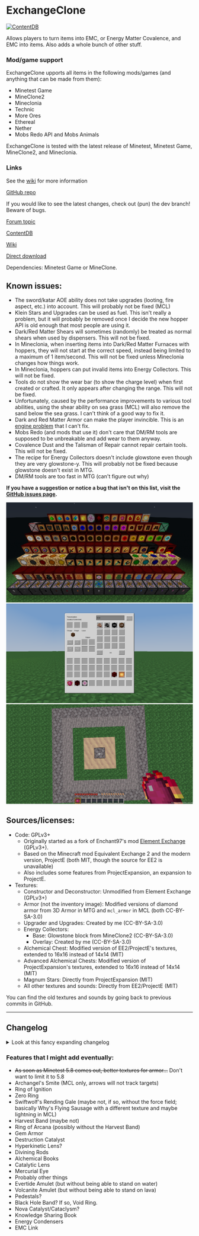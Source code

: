 # ExchangeClone
[![ContentDB](https://content.minetest.net/packages/ThePython/exchangeclone/shields/downloads/)](https://content.minetest.net/packages/ThePython/exchangeclone/)

Allows players to turn items into EMC, or Energy Matter Covalence, and EMC into items. Also adds a whole bunch of other stuff.

### Mod/game support
ExchangeClone upports all items in the following mods/games (and anything that can be made from them):
* Minetest Game
* MineClone2
* Mineclonia
* Technic
* More Ores
* Ethereal
* Nether
* Mobs Redo API and Mobs Animals

ExchangeClone is tested with the latest release of Minetest, Minetest Game, MineClone2, and Mineclonia.

### Links
See the [wiki](https://github.com/ThePython10110/ExchangeClone/wiki) for more information

[GitHub repo](https://github.com/thepython10110/exchangeclone)

If you would like to see the latest changes, check out (pun) the dev branch! Beware of bugs.

[Forum topic](https://forum.minetest.net/viewtopic.php?f=9&t=29473)

[ContentDB](https://content.minetest.net/packages/ThePython/exchangeclone)

[Wiki](https://github.com/ThePython10110/ExchangeClone/wiki)

[Direct download](https://github.com/ThePython10110/ExchangeClone/archive/refs/heads/main.zip)

Dependencies: Minetest Game or MineClone.

## Known issues:
* The sword/katar AOE ability does not take upgrades (looting, fire aspect, etc.) into account. This will probably not be fixed (MCL)
* Klein Stars and Upgrades can be used as fuel. This isn't really a problem, but it will probably be removed once I decide the new hopper API is old enough that most people are using it.
* Dark/Red Matter Shears will sometimes (randomly) be treated as normal shears when used by dispensers. This will not be fixed.
* In Mineclonia, when inserting items into Dark/Red Matter Furnaces with hoppers, they will not start at the correct speed, instead being limited to a maximum of 1 item/second. This will not be fixed unless Mineclonia changes how things work.
* In Mineclonia, hoppers can put invalid items into Energy Collectors. This will not be fixed.
* Tools do not show the wear bar (to show the charge level) when first created or crafted. It only appears after changing the range. This will not be fixed.
* Unfortunately, caused by the performance improvements to various tool abilities, using the shear ability on sea grass (MCL) will also remove the sand below the sea grass. I can't think of a good way to fix it.
* Dark and Red Matter Armor can make the player invincible. This is an [engine problem](https://github.com/minetest/minetest/issues/14344) that I can't fix.
* Mobs Redo (and mods that use it) don't care that DM/RM tools are supposed to be unbreakable and add wear to them anyway.
* Covalence Dust and the Talisman of Repair cannot repair certain tools. This will not be fixed.
* The recipe for Energy Collectors doesn't include glowstone even though they are very glowstone-y. This will probably not be fixed because glowstone doesn't exist in MTG.
* DM/RM tools are too fast in MTG (can't figure out why)

**If you have a suggestion or notice a bug that isn't on this list, visit the [GitHub issues page](https://github.com/thepython10110/exchangeclone/issues).**

![Screenshot](screenshot.png)
![Transmutation GUI Screenshot](transmutation_gui.png)
![Philosopher's Stone Transmutation Screenshot](phil_transmutation.png)

## Sources/licenses:
* Code: GPLv3+
    * Originally started as a fork of Enchant97's mod [Element Exchange](https://github.com/enchant97/minetest_element_exchange) (GPLv3+).
    * Based on the Minecraft mod Equivalent Exchange 2 and the modern version, ProjectE (both MIT, though the source for EE2 is unavailable)
    * Also includes some features from ProjectExpansion, an expansion to ProjectE.
* Textures:
    * Constructor and Deconstructor: Unmodified from Element Exchange (GPLv3+)
    * Armor (not the inventory image): Modified versions of diamond armor from 3D Armor in MTG and `mcl_armor` in MCL (both CC-BY-SA-3.0)
    * Upgrader and Upgrades: Created by me (CC-BY-SA-3.0)
    * Energy Collectors:
        * Base: Glowstone block from MineClone2 (CC-BY-SA-3.0)
        * Overlay: Created by me (CC-BY-SA-3.0)
    * Alchemical Chest: Modified version of EE2/ProjectE's textures, extended to 16x16 instead of 14x14 (MIT)
    * Advanced Alchemical Chests: Modified version of ProjectExpansion's textures, extended to 16x16 instead of 14x14 (MIT)
    * Magnum Stars: Directly from ProjectExpansion (MIT)
    * All other textures and sounds: Directly from EE2/ProjectE (MIT)

You can find the old textures and sounds by going back to previous commits in GitHub.

-----

## Changelog
<details><summary>Look at this fancy expanding changelog</summary>

### v7.3 (not released yet because there's not enough)
* Renamed Alchemical Tome to Tome of Knowledge, and made it uncraftable by default.

### v7.2
* The Gem of Eternal Density now has filter options, accessed with left click (requested by @programmerjake).
* Added support for the following mods:
    * Ethereal
    * Nether
    * Mobs Redo API
    * Mobs Animals
* When attempting to place a torch with an RM Pickaxe or Red Morningstar, if the player has no personal EMC, the torch is no longer placed.

### v7.1
* Axes and Katars now correctly function when used on bamboo and copper blocks.
* The Gem of Eternal Density and various other things now respects players' actual hotbar size (reported by @programmerjake)

### v7.0 (The Parity Update)

#### Overview:
* **NOTE: Updating to this version resets tools to their default mode and range (1x1, range 0). Upgrades will not be affected.**
* **OTHER NOTE: In this version... dark and red matter armor are ridiculously overpowered, often making the player invincible. This is an [engine problem](https://github.com/minetest/minetest/issues/14344) that I can't fix.**
* Tools' mining speeds, attack damage, and attack speeds now match ProjectE's
* Most tools' abilities are more similar to ProjectE's, and perform better in some cases.
* New items
* ExchangeClone now mostly uses EE2/ProjectE's textures and sounds (I didn't know until recently that EE2's license had been changed to MIT).

#### Full changelog:
* New features:
    * Added achivements/advancements awards (mostly matching ProjectE, but with some missing or added).
    * Replaced Exchange Orbs with Klein Stars and Magnum Stars
    * Added storage blocks for Alchemical Coal, Mobius Fuel, and Aeternalis Fuel
    * Added Gem of Eternal Density
    * Added Soul, Body, Life, and Mind Stones (Mind = MCL only, Body/Life require Stamina mod in MTG)
    * Added Talisman of Repair
* Changes:
    * Most textures and all sounds are now from ProjectE/EE2. See license section for details.
    * Several improvements to tools:
        * The pickaxe vein mining ability only checks each position once.
        * Tools do not mine slower in 3x1/3x3 modes (to match ProjectE)
        * Tools do not have a separate 3x1/3x3 item.
        * Charge level is now shown by the wear/durability bar
        * Charge level now affects tool speed
        * Speeds match ProjectE
        * Several changes to tool abilities (*mostly* making them closer to the ProjectE versions)
        * Got rid of `exchangeclone.node_radius_action` function (it was pretty much over-refactoring and made things so much more complicated)
    * Removed the deprecated PESA.
    * The Philosopher's Stone only transmutes the same type of node that is clicked (if you click on sand, it will only transmute sand).
    * Changed "energy" to "EMC" (any mods that depend on this will probably have to deal with that; find/replace should work pretty well).
    * Replaced Exchange Orbs with Klein Stars and Magnum Stars
        * Since Klein Star Omegas have the same capacity as the old Exchange Orbs, they now replace them (meaning players don't lose anything).
        * Klein Star Ein->Zwei->Drei->Vier->Sphere->Omega, then the same order for Magnum Stars, each holding (and costing) 4 times more than the last.
    * Removed Pipeworks connector textures (they just look bad).
    * Energy Collectors are now glassy and not metallic. They also glow.
* Bugfixes
    * The Philosopher's Stone no longer fails to transmute logs and leaves in Mineclonia.
    * Added energy values for azalea bushes in Mineclonia.
    * Fixed Advanced Alchemical Chests and Alchemical Bags in Mineclonia

### v6.10
* Fixed a bug where damaged RM swords could be duplicated with the Anvil mod in MTG (reported by @programmerjake)

### v6.9
* Fixed a bug where characters were not escaped in the search bar of the Transmutation Table(t) formspec (reported by @programmerjake).

### v6.8
* Fixed a crash caused by using tool abilities on certain nodes (reported by @programmerjake).

### v6.7
* Allowed More Ores energy values to work in MCL (reported by @programmerjake).

### v6.6
* Removed energy value for Ancient Debris (since it could be smelted in a DM/RM Furnace to get 2 Netherite Scrap)
* Removed Philosopher's Stone recipes involving Ancient Debris, Netherite Scrap, and Netherite Ingots (since that's not a thing in ProjectE)

### v6.5
* Fixed MCL gold nuggets sometimes having the energy value of gold horse armor (reported by @programmerjake)
* Fixed the fact that the previous changelog entry was `##` instead of `###`

### v6.4
* Yes, I know, v6.3 only came out about 9 hours ago.
* Mineclonia apparently changed something minor, and it was causing a crash. I fixed it.

### v6.3
* Added Technic items to MCL base energy values (reported by @programmerjake)
* Fixed a bug where MCL iron nuggets were worth the same amount as a random piece of chain armor (reported by @programmerjake)

### v6.2
* Added a setting to disable the Alchemical Tome crafting recipe (suggested by @programmerjake)

### v6.1
* Damaged tools now give the correct amount of energy (reported by @programmerjake)

### v6.0 (The Compatibility Update)
This update took a while... there was just so much that had to be done.

#### Overview
*   I'm naming updates now for some reason.
*   Automatic energy values! This means I don't have to manually add energy values for every single item. If it's craftable or cookable, ExchangeClone will automatically figure out an energy value for it. There's also an API (with very little documentation because I'm lazy) for adding custom energy recipes and recipe types.
*   The minimum Minetest version has been changed to 5.7.0, because I'm never going to test on any older versions. Of course, it will probably still work (at least mostly) on other versions, but I can't promise anything.
*   Players can now have up to 1 trillion personal energy!
*   Energy values now better match ProjectE's.
*   Changed A LOT of things internally. Any mods depending on ExchangeClone (probably not very many, which is good) will probably need to update stuff.
*   **The PESA will be removed in version 7.0.**

I didn't get to everything I wanted to, mostly because the automatic energy values required quite a lot of work.

#### Full Changelog**
* New Features:
    * Automatically generated energy values! Based on crafting and cooking recipes.
        * Depending on the number of crafting recipes you have, this could increase load times. This is definitely a bit of an issue in MineClone2, probably due to the number of banner/dye recipes. Eventually (hopefully), loom functionality will be added and this will improve quite a bit.
        * Technic recipe types (grinding, alloying, etc.) work, as long as their `output_size` is 1 (meaning they only output one item at a time, so not the centrifuge or separator).
        * Also supports Mineclonia's stonecutter recipes, Netherite upgrades, and more.
        * Added various ways of adding custom energy values or energy recipes (`exchangeclone.register_alias`, `exchangeclone.register_craft_type`, and `exchangeclone.register_craft`)
    * Support for Pipeworks and Hopper mods! (MCL hoppers already worked)
    * Added energy values for More Ores and Technic.
    * Infinite food (costs 64 energy to use, but isn't consumed, equal to MCL steak)
    * Alchemical Chests, Alchemical Bags, and Advanced Alchemical Chests
    * Labels on items in the Transmutation GUI showing how many items can be created.
    * Added comma separators when energy is shown (to make it easier to identify large numbers)
    * Covalence Dust
        * Left-click (or aux1-left-click in MCL) with Philosopher's Stone to open repairing menu; only tools with an energy value can be repaired)
    * 5 more Energy Collectors (to go with the increased energy limit)
    * Chat commands to set/add/remove energy from a player (requires `privs` privilege):
        * `/add_player_energy [player] value` (player defaults to self, value can be negative)
        * `/set_player_energy [player] value` (player defaults to self, value can be "limit" to set to the limit)
* Changes:
    * **Removed the compatibility thing for Constructors, Deconstructors, and Energy Collectors** (there seems to have been a bug that was making it happen too much) meaning that **old worlds REALLY SHOULD NOT be updated to this version.** And they probably shouldn't have been updated to 5.0 either. So... sorry if I ruined things for you. In the future, I will try to make everything a lot more backwards-compatible.
    * ExchangeClone is now a modpack for [annoying reasons](https://forum.minetest.net/viewtopic.php?f=47&p=429775s).
        * Energy values are now in `zzzz_exchangeclone_init/base_energy_values.lua`, and are laid out differently, and aliases now work.
    * The default energy value is no longer 1 but none.
    * The 2.14-billion-ish personal energy limit is has been increased to 1,000,000,000,000 (1 trillion). Any higher (literally ANY higher) and there are precision-based exploits like being able to create an unlimited amount of anything with an energy value less than 1. I considered finding some library for arbitrary precision in Lua, but decided it was too much work (and nobody really needs more than a trillion energy anyway).
    * Energy values are now multiples of 0.05 instead of 0.25, for no real reason.
    * MineClon(e2/ia) energy values now (mostly) match ProjectE's, with a few minor differences, including these:
        * Emeralds are still worth less than diamonds because of villager trades (in my opinion, this should be changed in ProjectE as well)
        * Dyes are worth different amounts based on their crafting recipes, so different colors of things are worth different amounts.
        * Since fractional energy values are allowed, some energy values may be slightly different.
    * A couple changes involving the Philosopher's Stone:
        * Ender pearls can now be crafted with 4 iron and the Philosopher's Stone (MCL).
        * Copper's energy value has been changed (128 instead of 85), and the recipe has been changed accordingly.
        * Ice and obsidian can now be transmuted into water and lava, respectively.
        * It is now impossible to transmute between bedrock and barriers (MCL). I thought it was funny originally, but now I'm realizing that I don't want this to be annoying to people who run servers (are there any servers with this mod?)
    * It now costs 4 dark/red matter to make a block, which is great news if you already have some (because they're now worth more), but not so great if you don't. Sorry or you're welcome.
    * Tool abilities now have no energy cost (to match ProjectE).
    * Tool abilities now take upgrades into account (silk touch, fortune, etc.) except for the sword AOE ability (which would require irritating hacky workarounds).
    * Several neutral mobs (endermen, spiders, piglins) are now affected by the dark/red matter sword in "slay hostile" mode, to match ProjectE.
    * No more mod whitelist.
* Bugfixes:
    * Fixed potion energy values (MCL)
    * Fixed Red Matter Shield recipe (MTG)
    * Fixed other modes of DM/RM tools not having energy values
    * Deconstructors and Constructors will now continue trying to work instead of just stopping when there is too much or too little energy.
    * Tool abilities now update nodes that require support (torches, sand, etc.).
    * MCL raw copper, iron, and gold blocks now correctly double in DM/RM furnaces.
    * Finally fixed that bug where things don't drop when exploded.

### v5.4
* Fixed a minor bug with the Energy Collector (thanks @programmerjake!)
* Now adding v's to version numbers... because it looks nice, I guess.

### 5.3
* Fixed shearing beehives in MCL (reported by @Ranko-Saotome)

### 5.2
* Removed unnecessary logging every time players take damage (I was testing stuff out with the armor; reported by @Ranko-Saotome)

### 5.1
* New Features:
    * Added new Mineclonia items (pottery, sculk, smithing templates, suspicious sand, etc.)
* Changes:
    * Changed a couple of energy values (enchanted golden apple was way too cheap, clay seemed too expensive)
    * Sword/Katar AOE damage now matches ProjectE (DM sword = 12, RM sword = 16, katar = 1000... kinda OP). All AOE cooldowns (including swinging swords/katar) are now 0.7 seconds.
    * DM/RM pickaxe/hammer/morningstar dig times now are approximately the same as ProjectE (at full charge), meaning they are now probably annoying fast.
    * Red Matter Armor no longer increases player health (the wiki lied to me).
    * A couple of changes to DM/RM armor in MineClone, which may or may not be noticeable. I really don't know.
* Bugfixes:
    * Fixed Mineclonia energy values (I foolishly assumed that all items would have the same itemstrings and groups; reported by @Ranko-Saotome).

### 5.0 (bigger release than any before it)
**I would recommend not updating existing 1.x-4.x worlds to this version (any Constructors, Deconstructors, and Energy Collectors may become unusable...)**
* New features:
    * Added a [wiki](https://github.com/ThePython10110/ExchangeClone/wiki)! This is where you can find more complete information on pretty much everything.
        * Because the wiki exists, I won't be including anywhere near as many details about how features work in the changelog.
    * Added the Transmutation Table(t): Much better than the constructor/deconstructor.
    * Alchemical Tome: Instantly teaches every item with an energy value to the Transmutation Table(t).
    * Dark/Red Matter Furnaces: Can be powered by Energy Collectors, much faster, and sometimes double ores.
    * Upgraded Energy Collectors: Now MK1-MK5, use personal energy by default.
    * Upgrades (MCL only)
        * Upgrades can give dark/red matter tools fortune, looting, fire aspect, and silk touch (note: abilities ignore enchantments)
        * Upgrades can give dark/red matter armor thorns and frost walker
    * Energy values for [Portability](https://github.com/thepython10110/Portability).
    * Added energy value for Why's Falling Block Tool
    * Mod developers can now set their own energy values by setting `exchangeclone_custom_energy` in the item/node definition.
    * The Vital patch for the ExchangeClone ability sound is now included.
* Changes
    * The changelog now has the most recent updates first, to make things easier to find.
    * Energy for Dark/Red Matter tool abilities (as well as the Transmutation Table) is no longer stored in an orb, but inside the player (called "personal energy").
        * The amount of energy you currently have stored is visible in the bottom right of the screen.
        * Because of this, the PESA is now useless and deprecated. It will be removed after a few releases (so probably a couple months at least). Remove any Exchange Orbs from your personal storage.
        * Energy Collectors, Deconstructors, and Constructors now use the placer's personal energy when they do not contain an orb.
    * A lot of items (including DM/RM tools and armor) will not burn in lava in MineClone2.
    * Deconstructors and Constructors now work with hoppers and don't have that annoying lag thing when deconstructing
        * The lag (not *technically* lag, but still) was caused by the fact that Enchant97 had them use node timers. Now they don't.
        * (De)constructors also now use the placer's personal energy when they do not contain an orb.
    * Red Matter Armor now sets your maximum health to 200 instead of 2000
    * Exchange Orbs are now 18x better as fuel than they used to be
    * DM/RM Shovels will now only create paths on nodes below air.
* Bugfixes:
    * Fall damage now works normally when not wearing dark/red matter armor... I accidentally made it decrease regardless of whether armor was worn or not.
    * I must have skipped a row while going through MineClone's mod list. Several mods starting with `mcl_b...` or `mcl_c...` have been added to the whitelist.
    * Fixed right-clicking with an orb not showing charge
    * Removed unnecessary chat logging when deconstructing/constructing
    * The names for Dark and Red Matter Armor now are correct in MineClone2
    * Removed unnecessary tool repair recipes from dark/red matter tools/armor
    * Fixed a couple of armor texture issues in Minetest Game (though it still looks like diamond armor; 3D Armor doesn't support texture modifiers)
    * The Red Katar is now actually craftable in Minetest Game (I just forgot that shears were only in MCL2)
    * A couple other minor things that I've forgotten about.
    * Fixed an error message about the `invert` texture modifier

### 4.4
* Added Mineclonia Support (or at least, I thought I did)
* The version numbers kind of disagree around here and I'm too lazy to fix it.

### 4.3
* New features:
    * New items from Why (flying sausage, useful green potatoes, etc.)
* Changes:
    * The changelog now lives here!
    * Exchange Orbs now change color based on the amount of energy (black->red->green->blue->magenta).
    * Exchange Orbs now have a maximum energy of 51,200,000 (to match Equivalent Exchange's Klein Star Omegas).
    * Water is now worth 0 instead of 1 (since it's infinite)
* Bugfixes:
    * Exchange Orbs will now correctly display their energy value (I typed `orb` instead of `exchange_orb` in the energy value list)

### 4.2
* Fixed a dependency error (thanks, @opfromthestart!)

### 4.1
* Added energy values for new armor/tools
* Removed unnecessary chestplate image (not only is it unused, but I put it in the wrong folder for some reason)

### 4.0
* New features:
    * The "Features that I plan on adding eventually" list below
    * Cooldowns for tool abilities to limit lag
    * Red Katar (combination of sword, axe, hoe, and shears)
    * Red Morningstar (combination of hammer, pickaxe, and shovel)
    * Dark Matter Armor (full set gives immunity to lava/fire and drowning)
    * Red Matter Armor (full set gives lava/fire/drowning immunity PLUS 2000 health, although you may want HUD Bars to see it)
    * Added energy values for MineClone's new items.
* Changes:
    * Changed the amount of damage done by Dark/Red Matter Sword special abilities (used to be `damage/distance`, now is `damage-distance`)
    * A whole bunch of things that won't be noticible when playing, mostly code reorganization. It's *possible* that tools that mine multiple nodes at a time (hammer, pickaxe, hoe, katar, and morningstar) will be slightly less laggy
    * Texture/sound license changed to CC-BY-SA-3.0 (because GPLv3+ isn't really meant as a media license).
* Bugfixes:
    * Fixed an issue where MineClone dispensers could ONLY be used with Dark/Red Matter Shears (whoops).

### 3.2
* Set MineClone mod namespace to `exchangeclone`

### 3.1
* Added new energy values from Why (and Why's new Minetest Game energy values)
* Fixed crash based on PESA inventory movement
* Added `mcl_blackstone` to the mod whitelist

### 3.0 (the formerly most interesting release)
* New features:
    * Added Alchemical Coal, Mobius Fuel, Aeternalis Fuel, Dark Matter (blocks and orbs), and Red Matter (blocks and orbs)
    * Added PESA (Personal Energy Storage Accessor)
        * A single inventory slot in which an orb can be placed. Energy from the orb is used for special abilities.
    * Added Dark and Red Matter tools
        * Faster than any other tools (in unmodded MTG/MCL), each has an ability
        * Special abilities that break nodes (as well as shearing) drop items directly on the player.
        * Swords:
            * Can damage all mobs within a radius (Red Matter sword can toggle between hostile/all mobs), costing 384 energy.
        * Pickaxes:
            * Has 3x1 modes (long, tall, and wide, all slightly slower)
            * Can mine a full vein of ores, dropping items and experience on the player and costing 8 energy per node broken
        * Axes:
            * Can break all wood and leaves within a radius, costing 8 energy per node broken.
        * Shovels:
            * Can break all shovely nodes within a radius, costing 8 energy per node broken
            * Can create paths in a radius, costing 4 energy per node
        * Hoes:
            * Breaks dirt incredibly quickly
            * Has a 3x3 mode for digging dirt (slightly slower)
            * Can till all dirt within a radius, costs 4 energy per node
        * Hammers:
            * Breaks pickaxey nodes in a 3x3 area
            * Can break all pickaxey nodes within a radius, costing 8 energy per node broken
        * Shears:
            * More wool/mushrooms dropped when shearing, chance of cloning sheep/mooshrooms
            * Can shear all shearable plants/cobwebs within a radius, costing 8 energy per node broken.
* Changes:
    * Added a mod whitelist in `energy.lua`, any item from a mod NOT in the whitelist (`exchangeclone.whitelisted_mods`) will have an energy value of 0
    * Orbs now show their energy on right click instead of left click
    * Changed Philosopher's Stone controls to make everything more consistant
    * The Energy Collector setting is now energy/second instead of second/energy to fit much higher costs than Element Exchange (default is 5 energy/s).
    * Set gravel value to 1 to match sand/stone/dirt/etc (MineClone).
    * Tuff, blackstone, and basalt are now transmutable (MineClone).
    * A couple of minor transmutation changes (MineClone).
    * Changed emerald value to 4096 (MineClone).
    * Gold cannot be crafted into diamonds using the PS; it can now be crafted into emeralds and emeralds into diamonds (MineClone).
    * The PS's enchanting table now is limited to 8-bookshelf enchantments to make it more balanced (MineClone).
    * Fixed terracotta values (MineClone)
    * Enchanted tools/armor are now worth the same amount as unenchanted tools/armor instead of twice as much (MineClone).
    * Enchanted tools/armor cannot be created by the Constructor (MineClone).
    * It is now impossible to get stacks of invalid sizes with the Constructor (>16 ender pearls or >1 pickaxe, for example)
* Bugfixes:
    * Fixed freezing when attempting to deconstruct 0-energy items
    * The Constructor, Deconstructor, and Energy Collector are now not unbreakable in MineClone (I really should test in survival).
    * Copper blocks are now worth 4 times as much as copper ingots instead of 9 (MineClone).
    * The Energy Collector now drops its contents when broken (MineClone)
    * Fixed Exchange Orb energy value (forgot to change it after changing the recipe)
        * Changed Constructor, Deconstructor, and Collector recipes and energy values to make them cheaper.

### 2.0
* New features:
    * Added a changelog (you're reading it now!)
    * Added all items from Why (a MineClone modpack I made)
    * Added Philosopher's Stone (these controls are now inaccurate as of 3.0)
        * Left click to increase range (minimum = 0, maximum = 4).
        * Shift+left click to decrease range.
        * Aux1+left click to open enchanting table (MineClone only).
        * Right click to transmute nodes in range (mode 1).
        * Shift+right click to transmute nodes in range (mode 2, has some differences).
        * Aux1+right click to open crafting table (MineClone only).
        * Can use to craft coal into iron, mese into diamonds, etc.
* Changes:
    * Changed version numbers from x.x.x to x.x.
    * Changed the recipe for the Exchange Orb
        * New recipe is a Philosopher's Stone in the middle, diamonds in the corners, and iron/steel ingots on the sides.
    * Changed the energy values of tin, copper, and bronze in Minetest Game.
    * Renamed images to reflect mod name change ("exchangeclone" instead of "ee" for Element Exchange)
    * Deleted unnecessary "config.lua"
* Bugfixes:
    * Ghost Blocks (from Why) are now worth 0 instead of 1 (to prevent infinite energy)
    * Fixed stairs and slabs not working in Minetest Game

### 1.0.0
* Initial release
* New features:
    * MineClone support, including (sort of) hoppers
    * Added the ability to add items by group
    * Shift-clicking (listrings)!
* Changes:
    * Completely redone recipes, now includes all items.
    * Tools' energy value now depends on wear.
* Bugfixes:
    * Items can no longer be put in the Constructor's output slot.
    * Honestly, I'm going to count the broken energy values as a bug...

</details>

### Features that I might add eventually:
* ~~As soon as Minetest 5.8 comes out, better textures for armor...~~ Don't want to limit it to 5.8
* Archangel's Smite (MCL only, arrows will not track targets)
* Ring of Ignition
* Zero Ring
* Swiftwolf's Rending Gale (maybe not, if so, without the force field; basically Why's Flying Sausage with a different texture and maybe lightning in MCL)
* Harvest Band (maybe not)
* Ring of Arcana (possibly without the Harvest Band)
* Gem Armor
* Destruction Catalyst
* Hyperkinetic Lens?
* Divining Rods
* Alchemical Books
* Catalytic Lens
* Mercurial Eye
* Probably other things
* Evertide Amulet (but without being able to stand on water)
* Volcanite Amulet (but without being able to stand on lava)
* Pedestals?
* Black Hole Band? If so, Void Ring.
* Nova Catalyst/Cataclysm?
* Knowledge Sharing Book
* Energy Condensers
* EMC Link